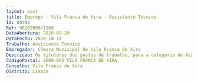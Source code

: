 ```yaml
--- 
layout: post
title: Emprego - Vila Franca de Xira - Assistente Técnico
Id: 80592
Ref: OE202009/1160
DataAbertura: 2020-09-29
DataFecho: 2020-10-14
Trabalho: Assistente Técnico
Empregador: Câmara Municipal de Vila Franca de Xira
Descricao: Os titulares dos postos de trabalho, para a categoria de Assistente Técnico (Administrativo), para além das funções constantes do mapa anexo à LTFP, irão também desempenhar funções de acordo com o estabelecido no mapa de pessoal desta autarquia, nomeadamente as seguintes tarefas Exercer funções de natureza executiva, enquadradas com instruções gerais e procedimentos bem definidos, com certo grau de complexidade, relativas a uma ou mais áreas de atividade administrativa, designadamente gestão de alunos, pessoal, orçamento, contabilidade, património, aprovisionamento, secretaria, arquivo e expediente. No âmbito das funções mencionadas, compete ao assistente técnico, designadamente  recolher, examinar, conferir e proceder à escrituração de dados relativos às transações financeiras e de operações contabilísticas  assegurar o exercício das funções de tesoureiro, quando para tal designado  organizar e manter atualizados os processos relativos à situação do pessoal docente e não docente, designadamente o processamento dos vencimentos e registos de assiduidade  organizar e manter atualizado o inventário patrimonial, bem como adotar medidas que visem a conservação das instalações, do material e dos equipamentos  desenvolver os procedimentos da aquisição de material e de equipamento necessários ao funcionamento das diversas áreas de atividade da escola  assegurar o tratamento e divulgação da informação entre os vários órgãos da escola e entre estes e a comunidade escolar e demais entidades  organizar e manter atualizados os processos relativos à gestão dos alunos  providenciar o atendimento e a informação a alunos, encarregados de educação, pessoal docente e não docente e outros utentes da escola  preparar, apoiar e secretariar reuniões da escola ou do agrupamento de escolas, ou outros órgãos, e elaborar as respetivas atas, se necessário.
CodigoPostal: 2600-093 VILA FRANCA DE XIRA
Concelho: Vila Franca de Xira
Distrito: Lisboa
--- 
```

